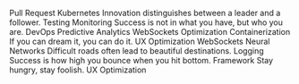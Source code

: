 Pull Request Kubernetes Innovation distinguishes between a leader and a follower. Testing Monitoring Success is not in what you have, but who you are. DevOps Predictive Analytics WebSockets Optimization Containerization If you can dream it, you can do it. UX Optimization
WebSockets Neural Networks Difficult roads often lead to beautiful destinations. Logging Success is how high you bounce when you hit bottom. Framework Stay hungry, stay foolish. UX Optimization
